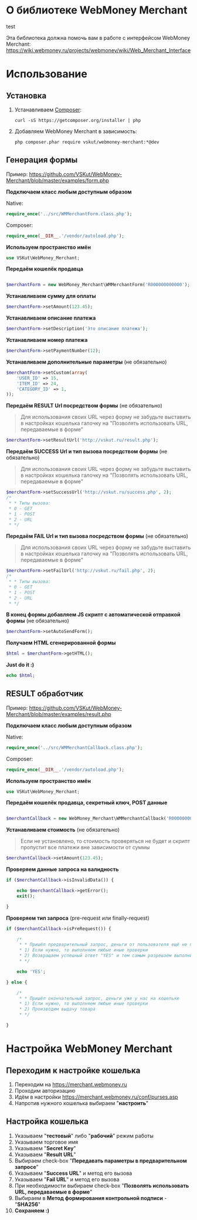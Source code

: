 # О библиотеке WebMoney Merchant

test

Эта библиотека должна помочь вам в работе с интерфейсом WebMoney Merchant: https://wiki.webmoney.ru/projects/webmoney/wiki/Web_Merchant_Interface

# Использование

## Установка
1. Устанавливаем [Composer](http://getcomposer.org/):

    ```
    curl -sS https://getcomposer.org/installer | php
    ```

2. Добавляем WebMoney Merchant в зависимость:

    ```
    php composer.phar require vskut/webmoney-merchant:*@dev
    ```


## Генерация формы

Пример: https://github.com/VSKut/WebMoney-Merchant/blob/master/examples/form.php

**Подключаем класс любым доступным образом**

Native:
```php
require_once('../src/WMMerchantForm.class.php');
```

Composer:
```php
require_once(__DIR__.'/vendor/autoload.php');
```

**Используем пространство имён**
```php
use VSKut\WebMoney_Merchant;
```

**Передаём кошелёк продавца**
```php

$merchantForm = new WebMoney_Merchant\WMMerchantForm('R000000000000');
```

**Устанавливаем сумму для оплаты**
```php
$merchantForm->setAmount(123.45);
```

**Устанавливаем описание платежа**
```php
$merchantForm->setDescription('Это описание платежа');
```

**Устанавливаем номер платежа**
```php
$merchantForm->setPaymentNumber(12);
```

**Устанавливаем дополнительные параметры** (не обязательно)
```php
$merchantForm->setCustom(array(
    'USER_ID' => 15,
    'ITEM_ID' => 24,
    'CATEGORY_ID' => 1,
));
```

**Передаём RESULT Url посредством формы** (не обязательно)
> Для использования своих URL через форму не забудьте выставить в настройках кошелька галочку на "Позволять использовать URL, передаваемые в форме"

```php
$merchantForm->setResultUrl('http://vskut.ru/result.php');
```

**Передаём SUCCESS Url и тип вызова посредством формы** (не обязательно)

> Для использования своих URL через форму не забудьте выставить в настройках кошелька галочку на "Позволять использовать URL, передаваемые в форме"

```php
$merchantForm->setSuccessUrl('http://vskut.ru/success.php', 2);
/*
 * * Типы вызова:
 * 0 - GET
 * 1 - POST
 * 2 - URL
 * */
```

**Передаём FAIL Url и тип вызова посредством формы** (не обязательно)

> Для использования своих URL через форму не забудьте выставить в настройках кошелька галочку на "Позволять использовать URL, передаваемые в форме"

```php
$merchantForm->setFailUrl('http://vskut.ru/fail.php', 2);
/*
 * * Типы вызова:
 * 0 - GET
 * 1 - POST
 * 2 - URL
 * */

```

**В конец формы добавляем JS скрипт с автоматической отправкой формы** (не обязательно)
```php
$merchantForm->setAutoSendForm();
```

**Получаем HTML сгенерированной формы**
```php
$html = $merchantForm->getHTML();
```

**Just do it :)**
```php
echo $html;
```


## RESULT обработчик

Пример: https://github.com/VSKut/WebMoney-Merchant/blob/master/examples/result.php

**Подключаем класс любым доступным образом**

Native:
```php
require_once('../src/WMMerchantCallback.class.php');
```

Composer:
```php
require_once(__DIR__.'/vendor/autoload.php');
```


**Используем пространство имён**
```php
use VSKut\WebMoney_Merchant;
```


**Передаём кошелёк продавца, секретный ключ, POST данные**
```php

$merchantCallback = new WebMoney_Merchant\WMMerchantCallback('R000000000000', '000000000000000', $_POST);
```


**Устанавливаем стоимость** (не обязательно)

> Если не установлено, то стоимость проверяться не будет и скрипт пропустит все платежи вне зависимости от суммы

```php
$merchantCallback->setAmount(123.45);
```

**Проверяем данные запроса на валидность**
```php
if ($merchantCallback->isInvalidData()) {

    echo $merchantCallback->getError();
    exit();

}
```

**Проверяем тип запроса** (pre-request или finally-request)
```php
if ($merchantCallback->isPreRequest()) {

    /*
     * * Пришёл предварительный запрос, деньги от пользователя ещё не переведены
     * 1) Если нужно, то выполняем любые иные проверки
     * 2) Возвращаем успешный ответ "YES" и тем самым разрешаем выполнить запрос
     * */

    echo 'YES';

} else {

    /*
     * * Пришёл окончательный запрос, деньги уже у нас на кошельке
     * 1) Если нужно, то выполняем любые иные проверки
     * 2) Производим выдачу товара
     * */

}
```

# Настройка WebMoney Merchant

## Переходим к настройке кошелька
1. Переходим на https://merchant.webmoney.ru
2. Проходим авторизацию
3. Идём в настройки https://merchant.webmoney.ru/conf/purses.asp
4. Напротив нужного кошелька выбираем "**настроить**"

## Настройка кошелька
1. Указываем "**тестовый**" либо "**рабочий**" режим работы
2. Указываем торговое имя
3. Указываем "**Secret Key**"
4. Указываем "**Result URL**"
5. Выбираем check-box "**Передавать параметры в предварительном запросе**"
6. Указываем "**Success URL**" и метод его вызова
7. Указываем "**Fail URL**" и метод его вызова
8. При необходимости выбираем check-box "**Позволять использовать URL, передаваемые в форме**"
9. Выбираем в **Метод формирования контрольной подписи** - "**SHA256**"
10. **Сохраняем :)**